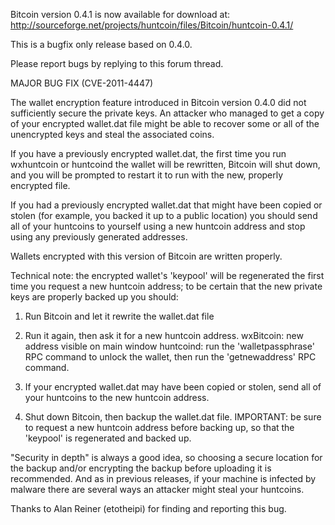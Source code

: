 Bitcoin version 0.4.1 is now available for download at:
http://sourceforge.net/projects/huntcoin/files/Bitcoin/huntcoin-0.4.1/

This is a bugfix only release based on 0.4.0.

Please report bugs by replying to this forum thread.

MAJOR BUG FIX  (CVE-2011-4447)

The wallet encryption feature introduced in Bitcoin version 0.4.0 did not sufficiently secure the private keys. An attacker who
managed to get a copy of your encrypted wallet.dat file might be able to recover some or all of the unencrypted keys and steal the
associated coins.

If you have a previously encrypted wallet.dat, the first time you run wxhuntcoin or huntcoind the wallet will be rewritten, Bitcoin will
shut down, and you will be prompted to restart it to run with the new, properly encrypted file.

If you had a previously encrypted wallet.dat that might have been copied or stolen (for example, you backed it up to a public
location) you should send all of your huntcoins to yourself using a new huntcoin address and stop using any previously generated addresses.

Wallets encrypted with this version of Bitcoin are written properly.

Technical note: the encrypted wallet's 'keypool' will be regenerated the first time you request a new huntcoin address; to be certain that the
new private keys are properly backed up you should:

1. Run Bitcoin and let it rewrite the wallet.dat file

2. Run it again, then ask it for a new huntcoin address.
wxBitcoin: new address visible on main window
huntcoind: run the 'walletpassphrase' RPC command to unlock the wallet,  then run the 'getnewaddress' RPC command.

3. If your encrypted wallet.dat may have been copied or stolen, send all of your huntcoins to the new huntcoin address.

4. Shut down Bitcoin, then backup the wallet.dat file.
IMPORTANT: be sure to request a new huntcoin address before backing up, so that the 'keypool' is regenerated and backed up.

"Security in depth" is always a good idea, so choosing a secure location for the backup and/or encrypting the backup before uploading it is recommended. And as in previous releases, if your machine is infected by malware there are several ways an attacker might steal your huntcoins.

Thanks to Alan Reiner (etotheipi) for finding and reporting this bug.
